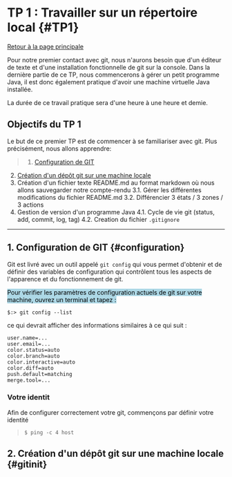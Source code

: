 # TP 1 : Travailler sur un répertoire local  {#TP1}
<p style="text-align: left;">
	<a href="../index.md">Retour à la page principale</a>
</p>
Pour notre premier contact avec git, nous n'aurons besoin que d'un éditeur de texte et d'une installation fonctionnelle de git sur la console. Dans la dernière partie de ce TP, nous commencerons à gérer un petit programme Java, il est donc également pratique d'avoir une machine virtuelle Java installée.
 
 La durée de ce travail pratique sera d'une heure à une heure et demie. 


## Objectifs du TP 1

Le but de ce premier TP est de commencer à se familiariser avec git. Plus précisément, nous allons apprendre: 

>1. [Configuration de GIT](#configuration)
2. [Création d'un dépôt git sur une machine locale](#gitinit)
3. Création d'un fichier texte README.md au format markdown où nous allons sauvegarder notre compte-rendu
   3.1. Gérer les différentes modifications du fichier README.md 
   3.2. Différencier  3 états / 3 zones / 3 actions
4. Gestion de version d'un programme Java 
   4.1. Cycle de vie git (status, add, commit, log, tag)
   4.2. Creation du fichier `.gitignore`

---

## 1. Configuration de GIT {#configuration}

Git est livré avec un outil appelé `git config` qui vous permet d'obtenir et de définir des variables de configuration qui contrôlent tous les aspects de l'apparence et du fonctionnement de git. 

<mark style="background-color:lightblue;color:black">Pour vérifier les paramètres de configuration actuels de git sur votre machine, ouvrez un terminal et tapez : </mark> 

```shell
$:> git config --list
```
ce qui devrait afficher des informations similaires à ce qui suit :

```shell
user.name=...
user.email=...
color.status=auto
color.branch=auto
color.interactive=auto
color.diff=auto
push.default=matching
merge.tool=...
```

### Votre identit
Afin de configurer correctement votre git, commençons par définir votre identité 

>```
>$ ping -c 4 host
>```


## 2. Création d'un dépôt git sur une machine locale {#gitinit}

